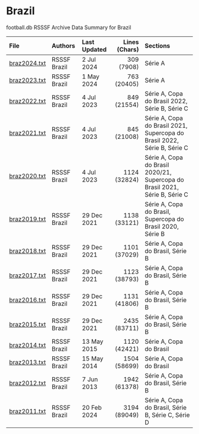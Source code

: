 
# Brazil

football.db RSSSF Archive Data Summary for Brazil

| File   | Authors  | Last Updated | Lines (Chars) | Sections |
| :----- | :------- | :----------- | ------------: | :------- |
| [braz2024.txt](braz2024.txt) | RSSSF Brazil | 2 Jul 2024 | 309 (7908) | Série A |
| [braz2023.txt](braz2023.txt) | RSSSF Brazil | 1 May 2024 | 763 (20405) | Série A |
| [braz2022.txt](braz2022.txt) | RSSSF Brazil | 4 Jul 2023 | 849 (21554) | Série A, Copa do Brasil 2022, Série B, Série C |
| [braz2021.txt](braz2021.txt) | RSSSF Brazil | 4 Jul 2023 | 845 (21008) | Série A, Copa do Brasil 2021, Supercopa do Brasil 2022, Série B, Série C |
| [braz2020.txt](braz2020.txt) | RSSSF Brazil | 4 Jul 2023 | 1124 (32824) | Série A, Copa do Brasil 2020/21, Supercopa do Brasil 2021, Série B, Série C |
| [braz2019.txt](braz2019.txt) | RSSSF Brazil | 29 Dec 2021 | 1138 (33121) | Série A, Copa do Brasil, Supercopa do Brasil 2020, Série B |
| [braz2018.txt](braz2018.txt) | RSSSF Brazil | 29 Dec 2021 | 1101 (37029) | Série A, Copa do Brasil, Série B |
| [braz2017.txt](braz2017.txt) | RSSSF Brazil | 29 Dec 2021 | 1123 (38793) | Série A, Copa do Brasil, Série B |
| [braz2016.txt](braz2016.txt) | RSSSF Brazil | 29 Dec 2021 | 1131 (41806) | Série A, Copa do Brasil, Série B |
| [braz2015.txt](braz2015.txt) | RSSSF Brazil | 29 Dec 2021 | 2435 (83711) | Série A, Copa do Brasil, Série B |
| [braz2014.txt](braz2014.txt) | RSSSF Brazil | 13 May 2015 | 1120 (42421) | Série A, Copa do Brasil |
| [braz2013.txt](braz2013.txt) | RSSSF Brazil | 15 May 2014 | 1504 (58699) | Série A, Copa do Brasil |
| [braz2012.txt](braz2012.txt) | RSSSF Brazil | 7 Jun 2013 | 1942 (61378) | Série A, Copa do Brasil, Série B |
| [braz2011.txt](braz2011.txt) | RSSSF Brazil | 20 Feb 2024 | 3194 (89049) | Série A, Copa do Brasil, Série B, Série C, Série D |



